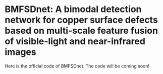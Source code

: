 # BMFSDnet: A bimodal detection network for copper surface defects based on multi-scale feature fusion of visible-light and near-infrared images

Here is the official code of BMFSDnet. The code will be coming soon!
